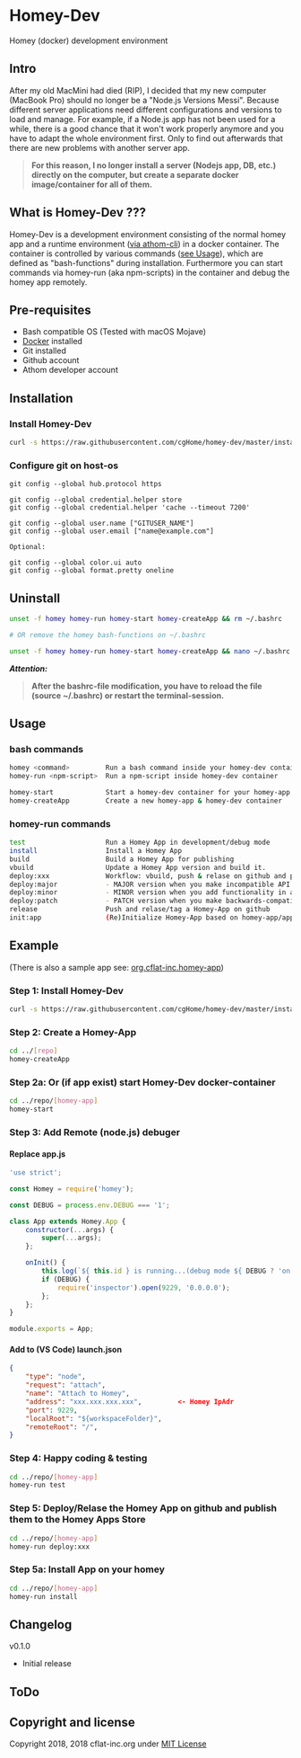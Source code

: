 # Homey-Dev

Homey (docker) development environment

## Intro

After my old MacMini had died (RIP), I decided that my new computer (MacBook Pro) should no longer be a "Node.js Versions Messi". Because different server applications need different configurations and versions to load and manage. For example, if a Node.js app has not been used for a while, there is a good chance that it won't work properly anymore and you have to adapt the whole environment first. Only to find out afterwards that there are new problems with another server app.

> **For this reason, I no longer install a server (Nodejs app, DB, etc.) directly on the computer, but create a separate docker image/container for all of them.**

## What is Homey-Dev ???

Homey-Dev is a development environment consisting of the normal homey app and a runtime environment ([via athom-cli](https://github.com/athombv/node-athom-cli)) in a docker container. The container is controlled by various commands ([see Usage](#usage)), which are defined as "bash-functions" during installation. Furthermore you can start commands via homey-run (aka npm-scripts) in the container and debug the homey app remotely.

## Pre-requisites

- Bash compatible OS (Tested with macOS Mojave)
- [Docker](https://www.docker.com/products/docker) installed
- Git installed
- Github account
- Athom developer account

## Installation

### Install Homey-Dev

```bash
curl -s https://raw.githubusercontent.com/cgHome/homey-dev/master/install.sh | bash && source ~/.bashrc
```

### Configure git on host-os

    git config --global hub.protocol https

    git config --global credential.helper store
    git config --global credential.helper 'cache --timeout 7200'

    git config --global user.name ["GITUSER_NAME"]
    git config --global user.email ["name@example.com"]

    Optional:

    git config --global color.ui auto
    git config --global format.pretty oneline

## Uninstall

```bash
unset -f homey homey-run homey-start homey-createApp && rm ~/.bashrc

# OR remove the homey bash-functions on ~/.bashrc

unset -f homey homey-run homey-start homey-createApp && nano ~/.bashrc

```

***Attention:***

> **After the bashrc-file modification, you have to reload the file (source ~/.bashrc) or restart the terminal-session.**

## Usage

### bash commands

```bash
homey <command>         Run a bash command inside your homey-dev container
homey-run <npm-script>  Run a npm-script inside homey-dev container

homey-start             Start a homey-dev container for your homey-app
homey-createApp         Create a new homey-app & homey-dev container
```

### homey-run commands

```bash
test                    Run a Homey App in development/debug mode
install                 Install a Homey App
build                   Build a Homey App for publishing
vbuild                  Update a Homey App version and build it.
deploy:xxx              Workflow: vbuild, push & relase on github and publish them to the Homey Apps Store.
deploy:major            - MAJOR version when you make incompatible API changes.
deploy:minor            - MINOR version when you add functionality in a backwards-compatible manner, and
deploy:patch            - PATCH version when you make backwards-compatible bug fixes. (see semver.org)
release                 Push and relase/tag a Homey-App on github
init:app                (Re)Initialize Homey-App based on homey-app/app.json (see .npm-init.js)
```

## Example

(There is also a sample app see: [org.cflat-inc.homey-app](https://github.com/cgHome/org.cflat-inc.homey-app))

### Step 1: Install Homey-Dev

```bash
curl -s https://raw.githubusercontent.com/cgHome/homey-dev/master/install.sh | bash && source ~/.bashrc
```

### Step 2: Create a Homey-App

```bash
cd ../[repo]
homey-createApp
```

### Step 2a: Or (if app exist) start Homey-Dev docker-container

```bash
cd ../repo/[homey-app]
homey-start
```

### Step 3: Add Remote (node.js) debuger

#### Replace app.js

```js
'use strict';

const Homey = require('homey');

const DEBUG = process.env.DEBUG === '1';

class App extends Homey.App {
    constructor(...args) {
        super(...args);
    };

    onInit() {
        this.log(`${ this.id } is running...(debug mode ${ DEBUG ? 'on' : 'off' })`);
        if (DEBUG) {
            require('inspector').open(9229, '0.0.0.0');
        };
    };
}

module.exports = App;
```

#### Add to (VS Code) launch.json

```json
{
    "type": "node",
    "request": "attach",
    "name": "Attach to Homey",
    "address": "xxx.xxx.xxx.xxx",         <- Homey IpAdr
    "port": 9229,
    "localRoot": "${workspaceFolder}",
    "remoteRoot": "/",
}
```

### Step 4: Happy coding & testing

```bash
cd ../repo/[homey-app]
homey-run test
```

### Step 5: Deploy/Relase the Homey App on github and publish them to the Homey Apps Store

```bash
cd ../repo/[homey-app]
homey-run deploy:xxx
```

### Step 5a: Install App on your homey

```bash
cd ../repo/[homey-app]
homey-run install
```

## Changelog

v0.1.0

* Initial release

## ToDo

## Copyright and license

Copyright 2018, 2018 cflat-inc.org under [MIT License](LICENSE)
